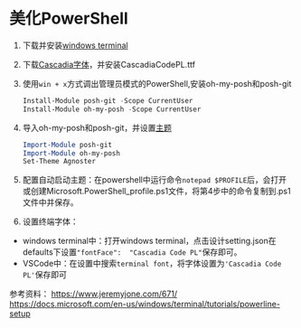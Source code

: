 # 美化PowerShell

1. 下载并安装[windows terminal](https://github.com/microsoft/terminal)
2. 下载[Cascadia字体](https://github.com/microsoft/cascadia-code/releases?WT.mc_id=-blog-scottha)，并安装CascadiaCodePL.ttf
3. 使用`win + x`方式调出管理员模式的PowerShell,安装oh-my-posh和posh-git

   ```PowerShell
   Install-Module posh-git -Scope CurrentUser
   Install-Module oh-my-posh -Scope CurrentUser
   ```

4. 导入oh-my-posh和posh-git，并设置[主题](https://github.com/JanDeDobbeleer/oh-my-posh)

    ```PowerShell
   Import-Module posh-git
   Import-Module oh-my-posh
   Set-Theme Agnoster
   ```

5. 配置自动启动主题：在powershell中运行命令`notepad $PROFILE`后，会打开或创建Microsoft.PowerShell_profile.ps1文件，将第4步中的命令复制到.ps1文件中并保存。
6. 设置终端字体：

- windows terminal中：打开windows terminal，点击设计setting.json在defaults下设置`"fontFace":  "Cascadia Code PL"`保存即可。
- VSCode中：在设置中搜索`terminal font`，将字体设置为`'Cascadia Code PL'`保存即可

参考资料：
<https://www.jeremyjone.com/671/>
<https://docs.microsoft.com/en-us/windows/terminal/tutorials/powerline-setup>
